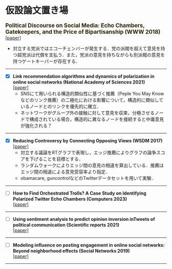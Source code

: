# 仮設論文置き場

<strong style="font-size: 17px; color: #2b2301;">Political Discourse on Social Media: Echo Chambers, Gatekeepers, and the Price of Bipartisanship (WWW 2018)</strong>  
   [[paper]](https://dl.acm.org/doi/abs/10.1145/3178876.3186139)  
   - 対立する党派ではエコーチェンバーが発生する．党の派閥を超えて意見を持つ超党派は代償を支払う．また，党派の意見を持ちながらも別派閥の意見を持つゲートキーパーが存在する．
***
   
- [x] **Link recommendation algorithms and dynamics of polarization in online social networks (National Academy of Sciences 2021)**  
   [[paper]](https://www.pnas.org/doi/abs/10.1073/pnas.2102141118)
   - SNSにて用いられる構造的類似性に基づく推薦（Peple You May Knowなどのリンク推薦）の二極化における影響について，構造的に類似しているノードとのリンクを優先的に確立．
   - ネットワークがグループ外の接触に対して意見を収束，分極させるノードで構成されている場合，構造的に異なるノードを接続すると中庸意見が強化される？
***

- [x] **Reducing Controversy by Connecting Opposing Views (WSDM 2017)**  
   [[paper]](https://dl.acm.org/doi/abs/10.1145/3018661.3018703)
   -	対立する議論をRTグラフで表現し，エッジ推薦によりグラフの論争スコアを下げることを目標とする．
   -	ランダムウォークによりエッジ間の意見の相違を算出している．推薦はエッジ間の相違による意見受容率より指定．
   -	obamacare, guncontrolなどのTwitterデータセットを用いて実験．
***

- [ ] **How to Find Orchestrated Trolls? A Case Study on Identifying Polarized Twitter Echo Chambers (Computers 2023)**  
   [[paper]](https://www.mdpi.com/2073-431X/12/3/57)

***

- [ ] **Using sentiment analysis to predict opinion inversion inTweets of political communication (Scientific reports 2021)**  
   [[paper]](https://link.springer.com/content/pdf/10.1038/s41598-021-86510-w.pdf)

***

- [ ] **Modeling influence on posting engagement in online social networks: Beyond neighborhood effects (Social Networks 2019)**  
   [[paper]](https://www.sciencedirect.com/science/article/pii/S0378873318303368)

***
